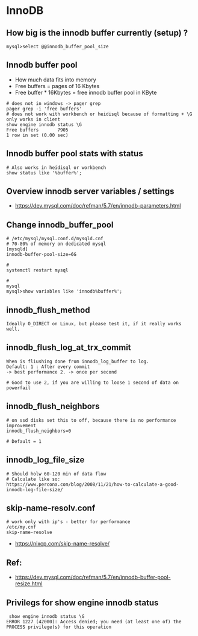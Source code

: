 # InnoDB 

## How big is the innodb buffer currently (setup) ?

```
mysql>select @@innodb_buffer_pool_size 
```

## Innodb buffer pool

  * How much data fits into memory 
  * Free buffers = pages of 16 Kbytes 
  * Free buffer * 16Kbytes = free innodb buffer pool in KByte  
```
# does not in windows -> pager grep
pager grep -i 'free buffers'
# does not work with workbench or heidisql because of formatting + \G only works in client
show engine innodb status \G
Free buffers       7905
1 row in set (0.00 sec)
```

## Innodb buffer pool stats with status 

```
# Also works in heidisql or workbench 
show status like '%buffer%';

```

## Overview innodb server variables / settings 

  * https://dev.mysql.com/doc/refman/5.7/en/innodb-parameters.html

## Change innodb_buffer_pool 

```
# /etc/mysql/mysql.conf.d/mysqld.cnf 
# 70-80% of memory on dedicated mysql
[mysqld]
innodb-buffer-pool-size=6G

#
systemctl restart mysql

# 
mysql
mysql>show variables like 'innodb%buffer%';
```

## innodb_flush_method 

```
Ideally O_DIRECT on Linux, but please test it, if it really works well. 
```

## 	innodb_flush_log_at_trx_commit

```
When is fliushing done from innodb_log_buffer to log.
Default: 1 : After every commit 
-> best performance 2. -> once per second

# Good to use 2, if you are willing to loose 1 second of data on powerfail 
```

## innodb_flush_neighbors 

```
# on ssd disks set this to off, because there is no performance improvement 
innodb_flush_neighbors=0 

# Default = 1 

```
## innodb_log_file_size 

```
# Should holw 60-120 min of data flow 
# Calculate like so:
https://www.percona.com/blog/2008/11/21/how-to-calculate-a-good-innodb-log-file-size/

```

## skip-name-resolv.conf 

```
# work only with ip's - better for performance 
/etc/my.cnf 
skip-name-resolve
```

  * https://nixcp.com/skip-name-resolve/


## Ref:

  * https://dev.mysql.com/doc/refman/5.7/en/innodb-buffer-pool-resize.html
  

## Privilegs for show engine innodb status 

```
 show engine innodb status \G
ERROR 1227 (42000): Access denied; you need (at least one of) the PROCESS privilege(s) for this operation

```
